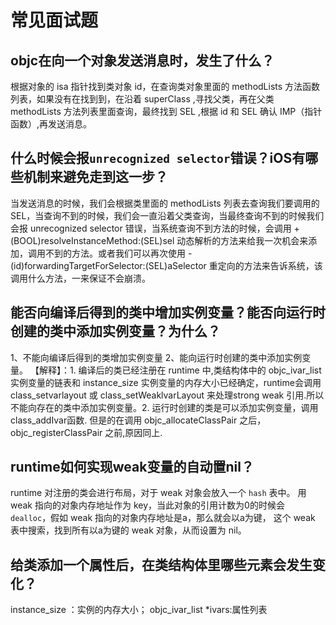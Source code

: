 # 常见面试题

## objc在向一个对象发送消息时，发生了什么？

根据对象的 isa 指针找到类对象 id，在查询类对象里面的 methodLists 方法函数列表，如果没有在找到到，在沿着 superClass ,寻找父类，再在父类 methodLists 方法列表里面查询，最终找到 SEL ,根据 id 和 SEL 确认 IMP（指针函数）,再发送消息。

## 什么时候会报`unrecognized selector`错误？iOS有哪些机制来避免走到这一步？

当发送消息的时候，我们会根据类里面的 methodLists 列表去查询我们要调用的SEL，当查询不到的时候，我们会一直沿着父类查询，当最终查询不到的时候我们会报 unrecognized selector 错误，当系统查询不到方法的时候，会调用 +(BOOL)resolveInstanceMethod:(SEL)sel 动态解析的方法来给我一次机会来添加，调用不到的方法。或者我们可以再次使用 -(id)forwardingTargetForSelector:(SEL)aSelector 重定向的方法来告诉系统，该调用什么方法，一来保证不会崩溃。


## 能否向编译后得到的类中增加实例变量？能否向运行时创建的类中添加实例变量？为什么？

1、不能向编译后得到的类增加实例变量
2、能向运行时创建的类中添加实例变量。
【解释】：1. 编译后的类已经注册在 runtime 中,类结构体中的 objc_ivar_list 实例变量的链表和 instance_size 实例变量的内存大小已经确定，runtime会调用 class_setvarlayout 或 class_setWeaklvarLayout 来处理strong weak 引用.所以不能向存在的类中添加实例变量。2. 运行时创建的类是可以添加实例变量，调用class_addIvar函数. 但是的在调用 objc_allocateClassPair 之后，objc_registerClassPair 之前,原因同上.

## runtime如何实现weak变量的自动置nil？
runtime 对注册的类会进行布局，对于 weak 对象会放入一个 `hash` 表中。 用 weak 指向的对象内存地址作为 key，当此对象的引用计数为0的时候会 `dealloc`，假如 weak 指向的对象内存地址是a，那么就会以a为键， 这个 weak 表中搜索，找到所有以a为键的 weak 对象，从而设置为 nil。

## 给类添加一个属性后，在类结构体里哪些元素会发生变化？

instance_size ：实例的内存大小；
objc_ivar_list *ivars:属性列表



















